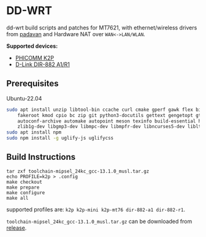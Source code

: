 # DD-WRT

dd-wrt build scripts and patches for MT7621, with ethernet/wireless drivers from [padavan](https://github.com/tsl0922/padavan) and Hardware NAT over `WAN<->LAN/WLAN`.

**Supported devices:**

- [PHICOMM K2P](https://openwrt.org/toh/phicomm/k2p_ke2p)
- [D-Link DIR-882 A1/R1](https://openwrt.org/toh/d-link/dir-882_a1)

## Prerequisites

Ubuntu-22.04

```bash
sudo apt install unzip libtool-bin ccache curl cmake gperf gawk flex bison nano xxd \
    fakeroot kmod cpio bc zip git python3-docutils gettext gengetopt gtk-doc-tools \
    autoconf-archive automake autopoint meson texinfo build-essential help2man pkg-config \
    zlib1g-dev libgmp3-dev libmpc-dev libmpfr-dev libncurses5-dev libltdl-dev wget libc-dev-bin
sudo apt install npm
sudo npm install -g uglify-js uglifycss
```

## Build Instructions

```
tar zxf toolchain-mipsel_24kc_gcc-13.1.0_musl.tar.gz
echo PROFILE=k2p > .config
make checkout
make prepare
make configure
make all
```

supported profiles are: `k2p k2p-mini k2p-mt76 dir-882-a1 dir-882-r1`.

`toolchain-mipsel_24kc_gcc-13.1.0_musl.tar.gz` can be downloaded from [release](https://github.com/tsl0922/DD-WRT/releases/tag/toolchain).
